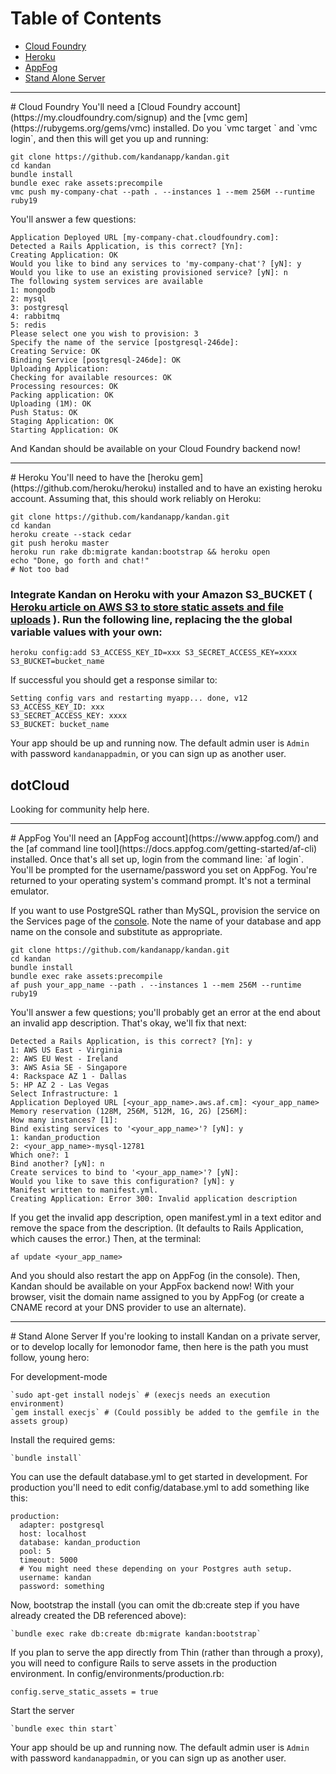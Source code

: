 # Table of Contents
 
* [Cloud Foundry](#cloud-foundry)
* [Heroku](#heroku)
* [AppFog](#appfog)
* [Stand Alone Server](#standalone-server) 

<hr>
# <a name="cloud-foundry"></a>Cloud Foundry
You'll need a [Cloud Foundry account](https://my.cloudfoundry.com/signup) and the [vmc gem](https://rubygems.org/gems/vmc) installed. Do you `vmc target <cloud foundry host>` and `vmc login`, and then this will get you up and running:

    git clone https://github.com/kandanapp/kandan.git
    cd kandan
    bundle install
    bundle exec rake assets:precompile
    vmc push my-company-chat --path . --instances 1 --mem 256M --runtime ruby19
    
You'll answer a few questions:

    Application Deployed URL [my-company-chat.cloudfoundry.com]: 
    Detected a Rails Application, is this correct? [Yn]: 
    Creating Application: OK
    Would you like to bind any services to 'my-company-chat'? [yN]: y
    Would you like to use an existing provisioned service? [yN]: n
    The following system services are available
    1: mongodb
    2: mysql
    3: postgresql
    4: rabbitmq
    5: redis
    Please select one you wish to provision: 3
    Specify the name of the service [postgresql-246de]: 
    Creating Service: OK
    Binding Service [postgresql-246de]: OK
    Uploading Application:
    Checking for available resources: OK
    Processing resources: OK
    Packing application: OK
    Uploading (1M): OK   
    Push Status: OK
    Staging Application: OK
    Starting Application: OK
    
And Kandan should be available on your Cloud Foundry backend now!

<hr>
# <a name="heroku"></a>Heroku
You'll need to have the [heroku gem](https://github.com/heroku/heroku) installed and to have an existing heroku account. Assuming that, this should work reliably on Heroku:

    git clone https://github.com/kandanapp/kandan.git
    cd kandan
    heroku create --stack cedar
    git push heroku master
    heroku run rake db:migrate kandan:bootstrap && heroku open
    echo "Done, go forth and chat!"
    # Not too bad
    
### Integrate Kandan on Heroku with your Amazon S3_BUCKET ( [Heroku article on AWS S3 to store static assets and file uploads](https://devcenter.heroku.com/articles/s3) ). Run the following line, replacing the the global variable values with your own:

	heroku config:add S3_ACCESS_KEY_ID=xxx S3_SECRET_ACCESS_KEY=xxxx S3_BUCKET=bucket_name

If successful you should get a response similar to:

	Setting config vars and restarting myapp... done, v12
	S3_ACCESS_KEY_ID: xxx
	S3_SECRET_ACCESS_KEY: xxxx
	S3_BUCKET: bucket_name

Your app should be up and running now. The default admin user is `Admin` with password `kandanappadmin`, or you can sign up as another user.

## dotCloud
Looking for community help here.

<hr>
# <a name="appfog"></a>AppFog
You'll need an [AppFog account](https://www.appfog.com/) and the [af command line tool](https://docs.appfog.com/getting-started/af-cli) installed. Once that's all set up, login from the command line: `af login`. You'll be prompted for the username/password you set on AppFog. You're returned to your operating system's command prompt. It's not a terminal emulator.

If you want to use PostgreSQL rather than MySQL, provision the service on the Services page of the [console](https://console.appfog.com). Note the name of your database and app name on the console and substitute as appropriate.

    git clone https://github.com/kandanapp/kandan.git
    cd kandan
    bundle install
    bundle exec rake assets:precompile
    af push your_app_name --path . --instances 1 --mem 256M --runtime ruby19

You'll answer a few questions; you'll probably get an error at the end about an invalid app description. That's okay, we'll fix that next:

    Detected a Rails Application, is this correct? [Yn]: y
    1: AWS US East - Virginia
    2: AWS EU West - Ireland
    3: AWS Asia SE - Singapore
    4: Rackspace AZ 1 - Dallas
    5: HP AZ 2 - Las Vegas
    Select Infrastructure: 1
    Application Deployed URL [<your_app_name>.aws.af.cm]: <your_app_name>
    Memory reservation (128M, 256M, 512M, 1G, 2G) [256M]: 
    How many instances? [1]: 
    Bind existing services to '<your_app_name>'? [yN]: y
    1: kandan_production
    2: <your_app_name>-mysql-12781
    Which one?: 1
    Bind another? [yN]: n
    Create services to bind to '<your_app_name>'? [yN]: 
    Would you like to save this configuration? [yN]: y
    Manifest written to manifest.yml.
    Creating Application: Error 300: Invalid application description

If you get the invalid app description, open manifest.yml in a text editor and remove the space from the description. (It defaults to Rails Application, which causes the error.) Then, at the terminal:

    af update <your_app_name>

And you should also restart the app on AppFog (in the console). Then, Kandan should be available on your AppFox backend now! With your browser, visit the domain name assigned to you by AppFog (or create a CNAME record at your DNS provider to use an alternate).

<hr>
# <a name="standalone-server"></a>Stand Alone Server
If you're looking to install Kandan on a private server, or to develop locally for lemonodor fame, then here is the path you must follow, young hero:

For development-mode
    
    `sudo apt-get install nodejs` # (execjs needs an execution environment)
    `gem install execjs` # (Could possibly be added to the gemfile in the assets group)

Install the required gems:

    `bundle install`

You can use the default database.yml to get started in development. For production you'll need to edit config/database.yml to add something like this:

    production:
      adapter: postgresql
      host: localhost
      database: kandan_production
      pool: 5
      timeout: 5000
      # You might need these depending on your Postgres auth setup.
      username: kandan 
      password: something
 
Now, bootstrap the install (you can omit the db:create step if you have already created the DB referenced above):

    `bundle exec rake db:create db:migrate kandan:bootstrap`

If you plan to serve the app directly from Thin (rather than through a proxy), you will need to configure Rails to serve assets in the production environment. In config/environments/production.rb:
      
    config.serve_static_assets = true
    
Start the server

    `bundle exec thin start`

Your app should be up and running now. The default admin user is `Admin` with password `kandanappadmin`, or you can sign up as another user.